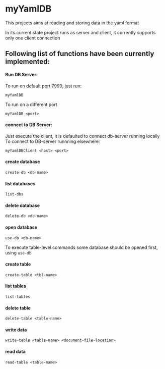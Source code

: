 # myYamlDB

This projects aims at reading and storing data in the yaml format

In its current state project runs as server and client, it currently supports only one client connection



## Following list of functions have been currently implemented:

#### Run DB Server:
To run on default port 7999, just run:
```
myYamlDB
```
To run on a different port
```
myYamlDB <port>
```

#### connect to DB Server:
Just execute the client, it is defaulted to connect db-server running locally
To connect to DB-server runnning elsewhere:
```
myYamlDBClient <host> <port>
```

#### create database
```
create-db <db-name>
```
#### list databases
```
list-dbs
```
#### delete database
```
delete-db <db-name>
```
#### open database
```
use-db <db-name>
```

To execute table-level commands some database should be opened first, using `use-db`
#### create table
```
create-table <tbl-name>
```
#### list tables
```
list-tables
```
#### delete table
```
delete-table <table-name>
```
#### write data
```
write-table <table-name> <document-file-location>
```
#### read data
```
read-table <table-name>
```
